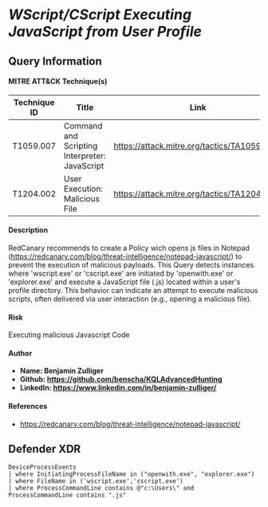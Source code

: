 # *WScript/CScript Executing JavaScript from User Profile*

## Query Information

#### MITRE ATT&CK Technique(s)

| Technique ID | Title    | Link    |
| ---  | --- | --- |
| T1059.007 | Command and Scripting Interpreter: JavaScript | https://attack.mitre.org/tactics/TA1059/007/ |
| T1204.002 | User Execution: Malicious File | https://attack.mitre.org/tactics/TA1204/002/ |

#### Description
RedCanary recommends to create a Policy wich opens js files in Notepad (https://redcanary.com/blog/threat-intelligence/notepad-javascript/) to prevent the execution of malicious payloads.
This Query detects instances where 'wscript.exe' or 'cscript.exe' are initiated by 'openwith.exe' or 'explorer.exe' and execute a JavaScript file (.js) located within a user's profile directory. This behavior can indicate an attempt to execute malicious scripts, often delivered via user interaction (e.g., opening a malicious file).

#### Risk
Executing malicious Javascript Code

#### Author <Optional>
- **Name: Benjamin Zulliger**
- **Github: https://github.com/benscha/KQLAdvancedHunting**
- **LinkedIn: https://www.linkedin.com/in/benjamin-zulliger/**

#### References
- https://redcanary.com/blog/threat-intelligence/notepad-javascript/

## Defender XDR
```KQL
DeviceProcessEvents
| where InitiatingProcessFileName in ("openwith.exe", "explorer.exe")
| where FileName in ('wscript.exe','cscript.exe')
| where ProcessCommandLine contains @"c:\Users\" and ProcessCommandLine contains ".js"
```
